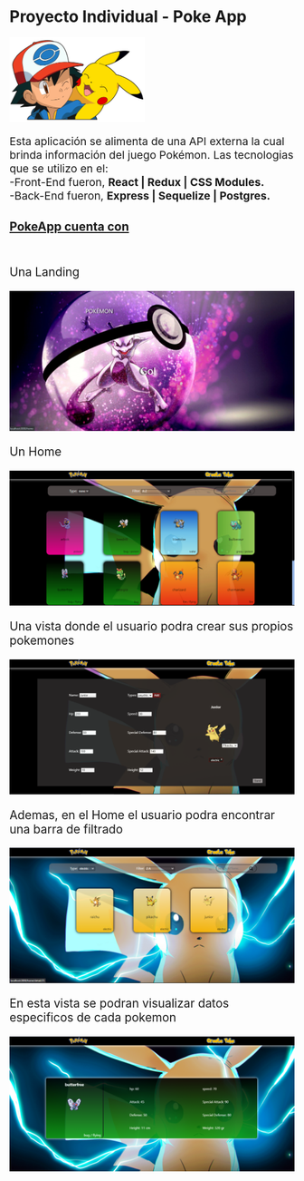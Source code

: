 # Proyecto Individual - Poke App

<p align="left">
  <img height="150" src="./pokemon.png" />
</p>

<p style="font-size:1.2rem">Esta aplicación se alimenta de una API externa la cual brinda información del juego Pokémon.
Las tecnologias que se utilizo en el: <br/>
-Front-End fueron, <b>React | Redux | CSS Modules.</b> <br/>
-Back-End fueron, <b>Express | Sequelize | Postgres.</b> 
</p>


<h2><u>PokeApp cuenta con </u></h2>
<br/>

<p style="font-size:1.3rem">Una Landing</p>
<img src="./client/src/imgReadme/Landing.png"/>

<br/>

<p style="font-size:1.3rem">Un Home </p>
<img src="./client/src/imgReadme/Home.png"/>

<br/>
<p style="font-size:1.3rem">Una vista donde el usuario podra crear sus propios pokemones</p>
<img src="./client/src/imgReadme/CreatePoke.png"/>

<br/>
<p style="font-size:1.3rem">Ademas, en el Home el usuario podra encontrar una barra de filtrado</p>
<img src="./client/src/imgReadme/Filtrados.png"/>

<br/>
<p style="font-size:1.3rem">En esta vista se podran visualizar datos especificos de cada pokemon</p>
<img src="./client/src/imgReadme/Detail.png"/>

